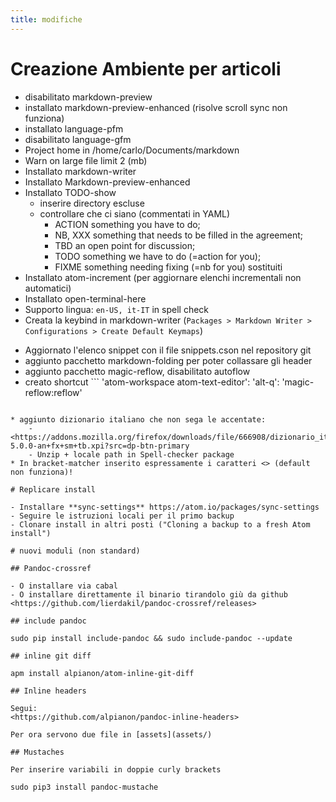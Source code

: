 ```yaml
---
title: modifiche
---
```

# Creazione Ambiente per articoli

* disabilitato markdown-preview
* installato markdown-preview-enhanced (risolve scroll sync non funziona)
* installato language-pfm
* disabilitato language-gfm
* Project home in /home/carlo/Documents/markdown
* Warn on large file limit 2 (mb)
* Installato markdown-writer
* Installato Markdown-preview-enhanced
* Installato TODO-show
  - inserire directory escluse
  - controllare che ci siano (commentati in YAML)
    - ACTION  something you have to do;
    - NB, XXX something that needs to be filled in the agreement;
    - TBD an open point for discussion;
    - TODO something we have to do (=action for you);
    - FIXME something needing fixing (=nb for you) sostituiti
* Installato atom-increment (per aggiornare elenchi incrementali non automatici)
* Installato open-terminal-here
* Supporto lingua: ``` en-US, it-IT ``` in spell check
* Creata la keybind in markdown-writer (`Packages > Markdown Writer > Configurations > Create Default Keymaps`)
<!-- * Pandoc-crossref -->
* Aggiornato l'elenco snippet con il file snippets.cson nel repository git
* aggiunto pacchetto markdown-folding per poter collassare gli header
* aggiunto pacchetto magic-reflow, disabilitato autoflow
* creato shortcut  ```
'atom-workspace atom-text-editor':
'alt-q': 'magic-reflow:reflow'
```

* aggiunto dizionario italiano che non sega le accentate:
    - <https://addons.mozilla.org/firefox/downloads/file/666908/dizionario_italiano-5.0.0-an+fx+sm+tb.xpi?src=dp-btn-primary
    - Unzip + locale path in Spell-checker package
* In bracket-matcher inserito espressamente i caratteri <> (default non funziona)!

# Replicare install

- Installare **sync-settings** https://atom.io/packages/sync-settings
- Seguire le istruzioni locali per il primo backup
- Clonare install in altri posti ("Cloning a backup to a fresh Atom install")

# nuovi moduli (non standard)

## Pandoc-crossref

- O installare via cabal
- O installare direttamente il binario tirandolo giù da github
<https://github.com/lierdakil/pandoc-crossref/releases>

## include pandoc

sudo pip install include-pandoc && sudo include-pandoc --update

## inline git diff

apm install alpianon/atom-inline-git-diff

## Inline headers

Segui:
<https://github.com/alpianon/pandoc-inline-headers>

Per ora servono due file in [assets](assets/)

## Mustaches

Per inserire variabili in doppie curly brackets

sudo pip3 install pandoc-mustache
